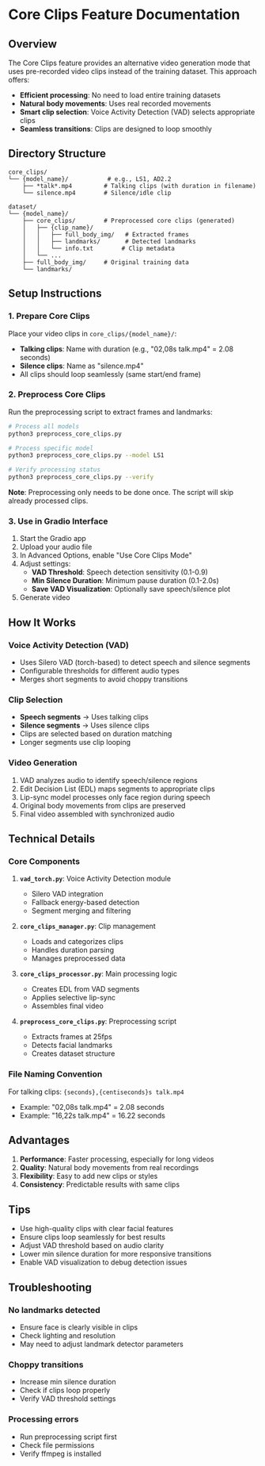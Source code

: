 # Core Clips Feature Documentation

## Overview

The Core Clips feature provides an alternative video generation mode that uses pre-recorded video clips instead of the training dataset. This approach offers:

- **Efficient processing**: No need to load entire training datasets
- **Natural body movements**: Uses real recorded movements
- **Smart clip selection**: Voice Activity Detection (VAD) selects appropriate clips
- **Seamless transitions**: Clips are designed to loop smoothly

## Directory Structure

```
core_clips/
└── {model_name}/           # e.g., LS1, AD2.2
    ├── *talk*.mp4         # Talking clips (with duration in filename)
    └── silence.mp4        # Silence/idle clip

dataset/
└── {model_name}/
    ├── core_clips/        # Preprocessed core clips (generated)
    │   ├── {clip_name}/
    │   │   ├── full_body_img/   # Extracted frames
    │   │   ├── landmarks/       # Detected landmarks
    │   │   └── info.txt        # Clip metadata
    │   └── ...
    ├── full_body_img/     # Original training data
    └── landmarks/
```

## Setup Instructions

### 1. Prepare Core Clips

Place your video clips in `core_clips/{model_name}/`:
- **Talking clips**: Name with duration (e.g., "02,08s talk.mp4" = 2.08 seconds)
- **Silence clips**: Name as "silence.mp4"
- All clips should loop seamlessly (same start/end frame)

### 2. Preprocess Core Clips

Run the preprocessing script to extract frames and landmarks:

```bash
# Process all models
python3 preprocess_core_clips.py

# Process specific model
python3 preprocess_core_clips.py --model LS1

# Verify processing status
python3 preprocess_core_clips.py --verify
```

**Note**: Preprocessing only needs to be done once. The script will skip already processed clips.

### 3. Use in Gradio Interface

1. Start the Gradio app
2. Upload your audio file
3. In Advanced Options, enable "Use Core Clips Mode"
4. Adjust settings:
   - **VAD Threshold**: Speech detection sensitivity (0.1-0.9)
   - **Min Silence Duration**: Minimum pause duration (0.1-2.0s)
   - **Save VAD Visualization**: Optionally save speech/silence plot
5. Generate video

## How It Works

### Voice Activity Detection (VAD)
- Uses Silero VAD (torch-based) to detect speech and silence segments
- Configurable thresholds for different audio types
- Merges short segments to avoid choppy transitions

### Clip Selection
- **Speech segments** → Uses talking clips
- **Silence segments** → Uses silence clips
- Clips are selected based on duration matching
- Longer segments use clip looping

### Video Generation
1. VAD analyzes audio to identify speech/silence regions
2. Edit Decision List (EDL) maps segments to appropriate clips
3. Lip-sync model processes only face region during speech
4. Original body movements from clips are preserved
5. Final video assembled with synchronized audio

## Technical Details

### Core Components

1. **`vad_torch.py`**: Voice Activity Detection module
   - Silero VAD integration
   - Fallback energy-based detection
   - Segment merging and filtering

2. **`core_clips_manager.py`**: Clip management
   - Loads and categorizes clips
   - Handles duration parsing
   - Manages preprocessed data

3. **`core_clips_processor.py`**: Main processing logic
   - Creates EDL from VAD segments
   - Applies selective lip-sync
   - Assembles final video

4. **`preprocess_core_clips.py`**: Preprocessing script
   - Extracts frames at 25fps
   - Detects facial landmarks
   - Creates dataset structure

### File Naming Convention

For talking clips: `{seconds},{centiseconds}s talk.mp4`
- Example: "02,08s talk.mp4" = 2.08 seconds
- Example: "16,22s talk.mp4" = 16.22 seconds

## Advantages

1. **Performance**: Faster processing, especially for long videos
2. **Quality**: Natural body movements from real recordings
3. **Flexibility**: Easy to add new clips or styles
4. **Consistency**: Predictable results with same clips

## Tips

- Use high-quality clips with clear facial features
- Ensure clips loop seamlessly for best results
- Adjust VAD threshold based on audio clarity
- Lower min silence duration for more responsive transitions
- Enable VAD visualization to debug detection issues

## Troubleshooting

### No landmarks detected
- Ensure face is clearly visible in clips
- Check lighting and resolution
- May need to adjust landmark detector parameters

### Choppy transitions
- Increase min silence duration
- Check if clips loop properly
- Verify VAD threshold settings

### Processing errors
- Run preprocessing script first
- Check file permissions
- Verify ffmpeg is installed